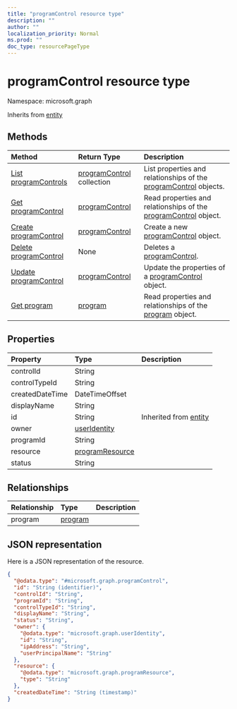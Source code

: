 ```yaml
---
title: "programControl resource type"
description: ""
author: ""
localization_priority: Normal
ms.prod: ""
doc_type: resourcePageType
---
```


# programControl resource type


Namespace: microsoft.graph




Inherits from [entity](../resources/entity.md)

## Methods
|Method|Return Type|Description|
|:---|:---|:---|
|[List programControls](../api/programcontrol-list.md)|[programControl](../resources/programcontrol.md) collection|List properties and relationships of the [programControl](../resources/programcontrol.md) objects.|
|[Get programControl](../api/programcontrol-get.md)|[programControl](../resources/programcontrol.md)|Read properties and relationships of the [programControl](../resources/programcontrol.md) object.|
|[Create programControl](../api/programcontrol-post-programcontrols.md)|[programControl](../resources/programcontrol.md)|Create a new [programControl](../resources/programcontrol.md) object.|
|[Delete programControl](../api/programcontrol-delete.md)|None|Deletes a [programControl](../resources/programcontrol.md).|
|[Update programControl](../api/programcontrol-update.md)|[programControl](../resources/programcontrol.md)|Update the properties of a [programControl](../resources/programcontrol.md) object.|
|[Get program](../api/program-get.md)|[program](../resources/program.md)|Read properties and relationships of the [program](../resources/program.md) object.|

## Properties
|Property|Type|Description|
|:---|:---|:---|
|controlId|String||
|controlTypeId|String||
|createdDateTime|DateTimeOffset||
|displayName|String||
|id|String| Inherited from [entity](../resources/entity.md)|
|owner|[userIdentity](../resources/useridentity.md)||
|programId|String||
|resource|[programResource](../resources/programresource.md)||
|status|String||

## Relationships
|Relationship|Type|Description|
|:---|:---|:---|
|program|[program](../resources/program.md)||

## JSON representation
Here is a JSON representation of the resource.
<!-- {
  "blockType": "resource",
  "keyProperty": "id",
  "@odata.type": "microsoft.graph.programControl",
  "baseType": "microsoft.graph.entity",
  "openType": false
}
-->
``` json
{
  "@odata.type": "#microsoft.graph.programControl",
  "id": "String (identifier)",
  "controlId": "String",
  "programId": "String",
  "controlTypeId": "String",
  "displayName": "String",
  "status": "String",
  "owner": {
    "@odata.type": "microsoft.graph.userIdentity",
    "id": "String",
    "ipAddress": "String",
    "userPrincipalName": "String"
  },
  "resource": {
    "@odata.type": "microsoft.graph.programResource",
    "type": "String"
  },
  "createdDateTime": "String (timestamp)"
}
```

